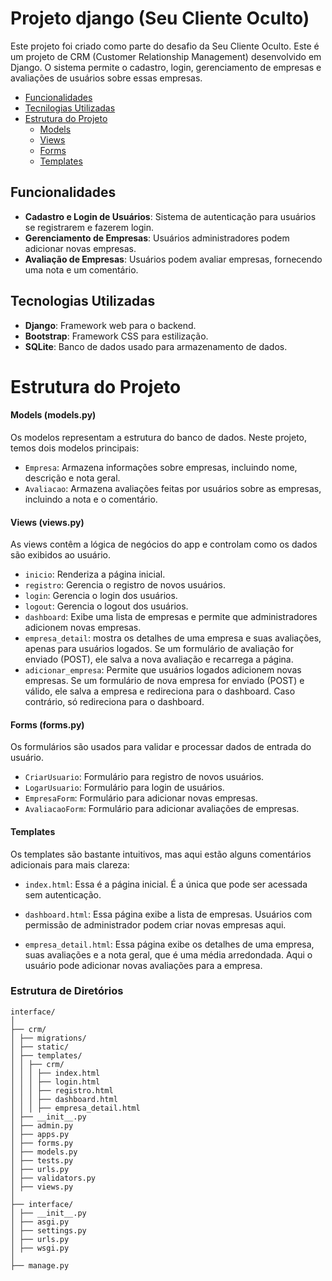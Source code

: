 # Projeto django (Seu Cliente Oculto)

Este projeto foi criado como parte do desafio da Seu Cliente Oculto.
Este é um projeto de CRM (Customer Relationship Management) desenvolvido em Django. O sistema permite o cadastro, login, gerenciamento de empresas e avaliações de usuários sobre essas empresas.

 - [Funcionalidades](#Funcionalidades)
 - [Tecnilogias Utilizadas](#Tecnologias_Utilizadas)
 - [Estrutura do Projeto](#Estrutura_do_Projeto)
    - [Models](#Models)
    - [Views](#Views)
    - [Forms](#Forms)
    - [Templates](#Templates)

## Funcionalidades

- **Cadastro e Login de Usuários**: Sistema de autenticação para usuários se registrarem e fazerem login.
- **Gerenciamento de Empresas**: Usuários administradores podem adicionar novas empresas.
- **Avaliação de Empresas**: Usuários podem avaliar empresas, fornecendo uma nota e um comentário.

## Tecnologias Utilizadas

- **Django**: Framework web para o backend.
- **Bootstrap**: Framework CSS para estilização.
- **SQLite**: Banco de dados usado para armazenamento de dados.

# Estrutura do Projeto

#### Models (models.py)

Os modelos representam a estrutura do banco de dados. Neste projeto, temos dois modelos principais:

- `Empresa`: Armazena informações sobre empresas, incluindo nome, descrição e nota geral.
- `Avaliacao`: Armazena avaliações feitas por usuários sobre as empresas, incluindo a nota e o comentário.

#### Views (views.py)

As views contêm a lógica de negócios do app e controlam como os dados são exibidos ao usuário.

- `inicio`: Renderiza a página inicial.
- `registro`: Gerencia o registro de novos usuários.
- `login`: Gerencia o login dos usuários.
- `logout`: Gerencia o logout dos usuários.
- `dashboard`: Exibe uma lista de empresas e permite que administradores adicionem novas empresas.
- `empresa_detail`: mostra os detalhes de uma empresa e suas avaliações, apenas para usuários logados. Se um formulário de avaliação for enviado (POST), ele salva a nova avaliação e recarrega a página.
- `adicionar_empresa`: Permite que usuários logados adicionem novas empresas. Se um formulário de nova empresa for enviado (POST) e válido, ele salva a empresa e redireciona para o dashboard. Caso contrário, só redireciona para o dashboard.

#### Forms (forms.py)

Os formulários são usados para validar e processar dados de entrada do usuário.

- `CriarUsuario`: Formulário para registro de novos usuários.
- `LogarUsuario`: Formulário para login de usuários.
- `EmpresaForm`: Formulário para adicionar novas empresas.
- `AvaliacaoForm`: Formulário para adicionar avaliações de empresas.

#### Templates

Os templates são bastante intuitivos, mas aqui estão alguns comentários adicionais para mais clareza:

- `index.html`: Essa é a página inicial. É a única que pode ser acessada sem autenticação.

- `dashboard.html`: Essa página exibe a lista de empresas. Usuários com permissão de administrador podem criar novas empresas aqui.

- `empresa_detail.html`: Essa página exibe os detalhes de uma empresa, suas avaliações e a nota geral, que é uma média arredondada. Aqui o usuário pode adicionar novas avaliações para a empresa.

### Estrutura de Diretórios

```
interface/
│
├── crm/
│ ├── migrations/
│ ├── static/
│ ├── templates/
│ │ ├── crm/
│ │ │ ├── index.html
│ │ │ ├── login.html
│ │ │ ├── registro.html
│ │ │ ├── dashboard.html
│ │ │ ├── empresa_detail.html
│ ├── __init__.py
│ ├── admin.py
│ ├── apps.py
│ ├── forms.py
│ ├── models.py
│ ├── tests.py
│ ├── urls.py
│ ├── validators.py
│ ├── views.py
│
├── interface/
│ ├── __init__.py
│ ├── asgi.py
│ ├── settings.py
│ ├── urls.py
│ ├── wsgi.py
│
├── manage.py
```
